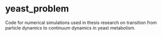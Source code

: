 # yeast_problem
Code for numerical simulations used in thesis research on transition from particle dynamics to continuum dynamics in yeast metabolism.

